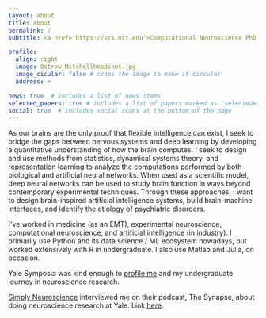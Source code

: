 ```yaml
---
layout: about
title: about
permalink: /
subtitle: <a href='https://bcs.mit.edu'>Computational Neuroscience PhD Student at MIT</a>. Reverse-Engineering the Brain and Deep Neural Networks

profile:
  align: right
  image: Ostrow_Mitchellheadshot.jpg
  image_cicular: false # crops the image to make it circular
  address: >

news: true  # includes a list of news items
selected_papers: true # includes a list of papers marked as "selected={true}"
social: true  # includes social icons at the bottom of the page
---
```


As our brains are the only proof that flexible intelligence can exist, I seek to bridge the gaps 
between nervous systems and deep learning by developing a quantitative understanding of how the brain 
computes. I seek to design and use methods from statistics, dynamical systems theory, and representation learning to analyze the computations performed by both biological and artificial neural networks. When used as a scientific model, deep neural networks can be used to study brain function in ways beyond contemporary experimental techniques. Through these approaches, I want to design brain-inspired artificial intelligence systems, build brain-machine interfaces, and identify the etiology of psychiatric disorders.

I've worked in medicine (as an EMT), experimental neuroscience, computational neuroscience, and artificial intelligence (in industry). 
I primarily use Python and its data science / ML ecosystem nowadays, but worked extensively with R in undergraduate. I also use Matlab and Julia, on occasion.

Yale Symposia was kind enough to [profile me](https://www.yalesymposia.com/neuroscience-lab-profile/2021/8/24/exploration-a-trait-shared-by-both-music-and-research) and my undergraduate journey in neuroscience research. 

[Simply Neuroscience](https://simplyneuroscience.org/) interviewed me on their podcast, The Synapse, about doing neuroscience research at Yale. Link [here](https://anchor.fm/the-synapse/episodes/The-College-Neuro-Network-Yale-University-from-an-Undergraduate-Student-ehsf7e).

<!-- Write your biography here. Tell the world about yourself. Link to your favorite [subreddit](http://reddit.com). You can put a picture in, too. The code is already in, just name your picture `prof_pic.jpg` and put it in the `img/` folder.

Put your address / P.O. box / other info right below your picture. You can also disable any these elements by editing `profile` property of the YAML header of your `_pages/about.md`. Edit `_bibliography/papers.bib` and Jekyll will render your [publications page](/al-folio/publications/) automatically.

Link to your social media connections, too. This theme is set up to use [Font Awesome icons](http://fortawesome.github.io/Font-Awesome/) and [Academicons](https://jpswalsh.github.io/academicons/), like the ones below. Add your Facebook, Twitter, LinkedIn, Google Scholar, or just disable all of them. -->
